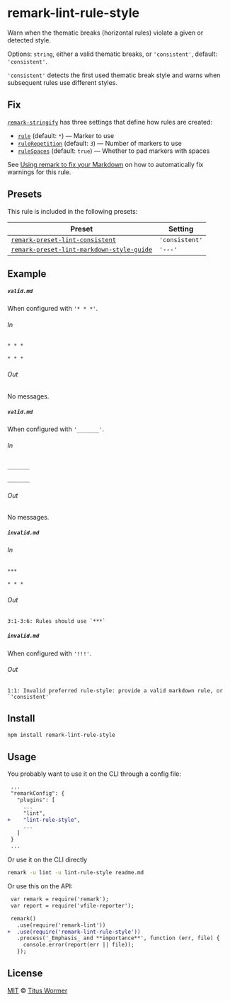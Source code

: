 <!--This file is generated-->

# remark-lint-rule-style

Warn when the thematic breaks (horizontal rules) violate a given or
detected style.

Options: `string`, either a valid thematic breaks, or `'consistent'`,
default: `'consistent'`.

`'consistent'` detects the first used thematic break style and warns when
subsequent rules use different styles.

## Fix

[`remark-stringify`](https://github.com/remarkjs/remark/tree/master/packages/remark-stringify)
has three settings that define how rules are created:

*   [`rule`](https://github.com/remarkjs/remark/tree/master/packages/remark-stringify#optionsrule)
    (default: `*`) — Marker to use
*   [`ruleRepetition`](https://github.com/remarkjs/remark/tree/master/packages/remark-stringify#optionsrulerepetition)
    (default: `3`) — Number of markers to use
*   [`ruleSpaces`](https://github.com/remarkjs/remark/tree/master/packages/remark-stringify#optionsrulespaces)
    (default: `true`) — Whether to pad markers with spaces

See [Using remark to fix your Markdown](https://github.com/remarkjs/remark-lint#using-remark-to-fix-your-markdown)
on how to automatically fix warnings for this rule.

## Presets

This rule is included in the following presets:

| Preset | Setting |
| ------ | ------- |
| [`remark-preset-lint-consistent`](https://github.com/remarkjs/remark-lint/tree/master/packages/remark-preset-lint-consistent) | `'consistent'` |
| [`remark-preset-lint-markdown-style-guide`](https://github.com/remarkjs/remark-lint/tree/master/packages/remark-preset-lint-markdown-style-guide) | `'---'` |

## Example

##### `valid.md`

When configured with `'* * *'`.

###### In

```markdown
* * *

* * *
```

###### Out

No messages.

##### `valid.md`

When configured with `'_______'`.

###### In

```markdown
_______

_______
```

###### Out

No messages.

##### `invalid.md`

###### In

```markdown
***

* * *
```

###### Out

```text
3:1-3:6: Rules should use `***`
```

##### `invalid.md`

When configured with `'!!!'`.

###### Out

```text
1:1: Invalid preferred rule-style: provide a valid markdown rule, or `'consistent'`
```

## Install

```sh
npm install remark-lint-rule-style
```

## Usage

You probably want to use it on the CLI through a config file:

```diff
 ...
 "remarkConfig": {
   "plugins": [
     ...
     "lint",
+    "lint-rule-style",
     ...
   ]
 }
 ...
```

Or use it on the CLI directly

```sh
remark -u lint -u lint-rule-style readme.md
```

Or use this on the API:

```diff
 var remark = require('remark');
 var report = require('vfile-reporter');

 remark()
   .use(require('remark-lint'))
+  .use(require('remark-lint-rule-style'))
   .process('_Emphasis_ and **importance**', function (err, file) {
     console.error(report(err || file));
   });
```

## License

[MIT](https://github.com/remarkjs/remark-lint/blob/master/license) © [Titus Wormer](https://wooorm.com)
